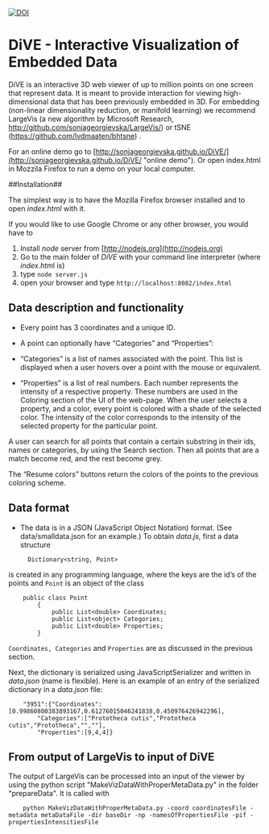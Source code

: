 [![DOI](https://zenodo.org/badge/24090/sonjageorgievska/CClusTera.svg)](https://zenodo.org/badge/latestdoi/24090/sonjageorgievska/CClusTera)



# DiVE   -  Interactive Visualization of Embedded Data

 
DiVE is an interactive 3D web viewer of up to million points on one screen that represent data. It is meant to provide interaction for viewing high-dimensional data that has been previously embedded in 3D. For embedding (non-linear dimensionality reduction, or manifold learning) we recommend LargeVis (a new algorithm by Microsoft Research, http://github.com/sonjageorgievska/LargeVis/) or tSNE (https://github.com/lvdmaaten/bhtsne) .       

For an online demo go to  [http://sonjageorgievska.github.io/DiVE/](http://sonjageorgievska.github.io/DiVE/ "online demo"). Or open index.html in Mozzila Firefox to run a demo on your local computer.   


##Installation##

The simplest way is to have the Mozilla Firefox browser installed and to open *index.html* with it.   

If you would like to use Google Chrome or any other browser, you would have to

1. Install *node* server from [http://nodejs.org](http://nodejs.org) 
2. Go to the main folder of *DiVE* with your command line interpreter (where *index.htm*l is)
3. type `node server.js` 
4. open your browser and type `http://localhost:8082/index.html` 

## Data description and functionality ##

- Every point has 3 coordinates and a unique ID.
 
- A point can optionally have “Categories” and “Properties”:
 
 - “Categories” is a list of names associated with the point. This list is displayed when a user hovers over a point with the mouse or equivalent.
  
 - “Properties” is a list of real numbers. Each number represents the intensity of a respective property. These numbers are used in the Coloring section of the UI of the web-page. When the user selects a property, and a color, every point is colored with a shade of the selected color. The intensity of the color corresponds to the intensity of the selected property for the particular point. 

A user can search for all points that contain a certain substring in their ids, names or categories, by using the Search section. Then all points that are a match become red, and the rest become grey. 
  
The “Resume colors” buttons return the colors of the points to the previous coloring scheme. 

## Data format ##

- The data is in a JSON (JavaScript Object Notation)  format. (See data/smalldata.json for an example.)
To obtain *data.js*, first a data structure

		Dictionary<string, Point>

is created in any programming language, where the keys are the id’s of the points and `Point` is an object of the class 
  
		public class Point
		    {
		        public List<double> Coordinates;
		        public List<object> Categories;
		        public List<double> Properties;
		    }

`Coordinates, Categories` and `Properties` are as discussed in the previous section.

Next, the dictionary is serialized using JavaScriptSerializer and written in *data.json* (name is flexible). 
Here is an example of an entry of the serialized dictionary in a *data.json* file:

		"3951":{"Coordinates":[0.99860800383893167,0.61276015046241838,0.450976426942296],
			"Categories":["Prototheca cutis","Prototheca cutis","Prototheca","",""],
			"Properties":[9,4,4]}

## From output of LargeVis to input of DiVE ##
The output of LargeVis can be processed into an input of the viewer by using the python script "MakeVizDataWithProperMetaData.py" in the folder "prepareData". It is called with 
		
		python MakeVizDataWithProperMetaData.py -coord coordinatesFile -metadata metaDataFile -dir baseDir -np -namesOfPropertiesFile -pif -propertiesIntensitiesFile
		
		

